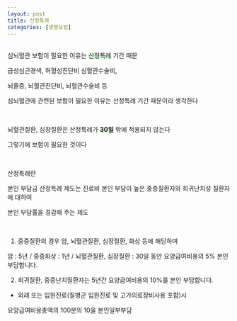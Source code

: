 ```yaml
---
layout: post
title: 산정특례
categories: [생명보험]
---
```


<br>
심뇌혈관 보험이 필요한 이유는 <span style='display: inline;
  box-shadow: inset 0 -10px 0 #D9FCDB;' >산정특례</span> 기간 때문

급성심근경색, 허혈성진단비 심혈관수술비,

뇌졸중, 뇌혈관진단비, 뇌혈관수술비 등

심뇌혈관에 관련된 보험이 필요한 이유는 산정특례 기간 때문이라 생각한다

​

뇌혈관질환, 심장질환은 산정특례가 <span style='display: inline;
  box-shadow: inset 0 -10px 0 #D9FCDB;' >**30일**</span> 밖에 적용되지 않는다

그렇기에 보험이 필요한 것이다

​

산정특례란

본인 부담금 산정특례 제도는 진료비 본인 부담이 높은 중증질환자와 희귀난치성 질환자에 대하여

본인 부담률을 경감해 주는 제도

​

1. 중증질환의 경우 암, 뇌혈관질환, 심장질환, 화상 등에 해당하며

암 : 5년 / 중증화상 : 1년 / 뇌혈관질환, 심장질환 : 30일 동안 요양급여비용의 5% 본인 부담합니다.

2. 희귀질환, 중증난치질환자는 5년간 요양급여비용의 10%​를 본인 부담합니다.

- 외래 또는 입원진료(질병군 입원진료 및 고가의료장비사용 포함)시

요양급여비용총액의 100분의 10을 본인일부부담

<br>
